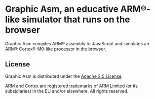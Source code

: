 # Graphic Asm, an educative ARM®-like simulator that runs on the browser

Graphic Asm compiles ARM® assembly to JavaScript and simulates an ARM® Cortex®-M0-like processor in the browser.

## License

Graphic Asm is distributed under the [Apache 2.0 License](http://www.apache.org/licenses/LICENSE-2.0).

ARM and Cortex are registered trademarks of ARM Limited (or its subsidiaries) in the EU and/or elsewhere. All rights reserved.
